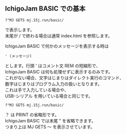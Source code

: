 ## IchigoJam BASIC での基本

```
?"MJ GETS mj.15j.run/basic/
```

で表示します。\
末尾が / で終わる場合は通常 index.html を参照します。

IchigoJam BASIC で何かのメッセージを表示する時は

```
' (メッセージ)
```

とします。行頭 ' はコメント文 REM の短縮形で、\
IchigoJam BASIC は何も処理せずに表示するのみです。\
これがない場合、文字はじまりはダイレクト実行のコマンド、\
数字はじまりはプログラム入力の扱いとなります。\
これは手で入力している場合や、\
USB-シリアル を用いている場合と同じです。

```
?"MJ GETS mj.15j.run/basic/
```

？ は PRINT の省略形です。\
IchigoJam BASIC では末尾 " を省略できます。\
つまり上は MJ GETS ～ を表示させています。
